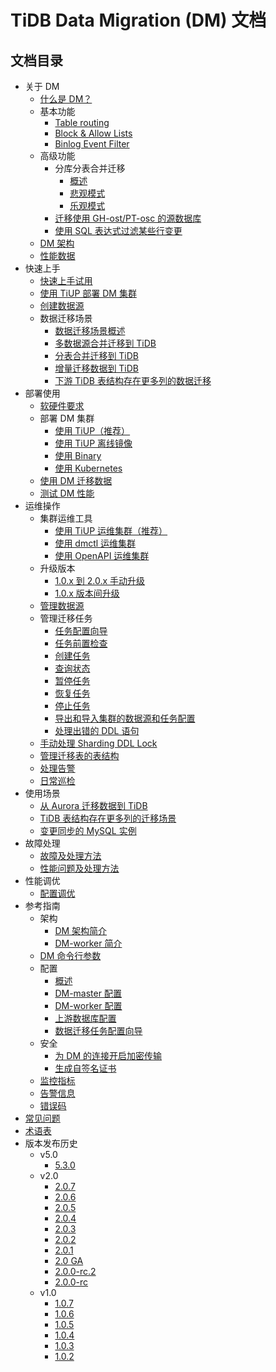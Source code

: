 # TiDB Data Migration (DM) 文档

<!-- markdownlint-disable MD007 -->
<!-- markdownlint-disable MD032 -->

## 文档目录

+ 关于 DM
  + [什么是 DM？](overview.md)
  + 基本功能
    - [Table routing](key-features.md#table-routing)
    - [Block & Allow Lists](key-features.md#block--allow-table-lists)
    - [Binlog Event Filter](key-features.md#binlog-event-filter)
  + 高级功能
    + 分库分表合并迁移
      - [概述](feature-shard-merge.md)
      - [悲观模式](feature-shard-merge-pessimistic.md)
      - [乐观模式](feature-shard-merge-optimistic.md)
    - [迁移使用 GH-ost/PT-osc 的源数据库](feature-online-ddl.md)
    - [使用 SQL 表达式过滤某些行变更](feature-expression-filter.md)
  + [DM 架构](dm-arch.md)
  + [性能数据](benchmark-v2.0-ga.md)
+ 快速上手
  - [快速上手试用](quick-start-with-dm.md)
  - [使用 TiUP 部署 DM 集群](deploy-a-dm-cluster-using-tiup.md)
  - [创建数据源](quick-start-create-source.md)
  + 数据迁移场景
     - [数据迁移场景概述](quick-create-migration-task.md)
     - [多数据源合并迁移到 TiDB](usage-scenario-simple-migration.md)
     - [分表合并迁移到 TiDB](usage-scenario-shard-merge.md)
     - [增量迁移数据到 TiDB](usage-scenario-incremental-migration.md)
     - [下游 TiDB 表结构存在更多列的数据迁移](usage-scenario-downstream-more-columns.md)
+ 部署使用
  - [软硬件要求](hardware-and-software-requirements.md)
  + 部署 DM 集群
    - [使用 TiUP（推荐）](deploy-a-dm-cluster-using-tiup.md)
    - [使用 TiUP 离线镜像](deploy-a-dm-cluster-using-tiup-offline.md)
    - [使用 Binary](deploy-a-dm-cluster-using-binary.md)
    - [使用 Kubernetes](https://docs.pingcap.com/zh/tidb-in-kubernetes/dev/deploy-tidb-dm)
  + [使用 DM 迁移数据](migrate-data-using-dm.md)
  + [测试 DM 性能](performance-test.md)
+ 运维操作
  + 集群运维工具
    - [使用 TiUP 运维集群（推荐）](maintain-dm-using-tiup.md)
    - [使用 dmctl 运维集群](dmctl-introduction.md)
    - [使用 OpenAPI 运维集群](open-api.md)
  + 升级版本
    - [1.0.x 到 2.0.x 手动升级](manually-upgrade-dm-1.0-to-2.0.md)
    - [1.0.x 版本间升级](upgrade-dm-1.0.md)
  - [管理数据源](manage-source.md)
  + 管理迁移任务
    - [任务配置向导](task-configuration-guide.md)
    - [任务前置检查](precheck.md)
    - [创建任务](create-task.md)
    - [查询状态](query-status.md)
    - [暂停任务](pause-task.md)
    - [恢复任务](resume-task.md)
    - [停止任务](stop-task.md)
    - [导出和导入集群的数据源和任务配置](export-import-config.md)
    - [处理出错的 DDL 语句](handle-failed-ddl-statements.md)
  - [手动处理 Sharding DDL Lock](manually-handling-sharding-ddl-locks.md)
  - [管理迁移表的表结构](manage-schema.md)
  - [处理告警](handle-alerts.md)
  - [日常巡检](daily-check.md)
+ 使用场景
  - [从 Aurora 迁移数据到 TiDB](migrate-from-mysql-aurora.md)
  - [TiDB 表结构存在更多列的迁移场景](usage-scenario-downstream-more-columns.md)
  - [变更同步的 MySQL 实例](usage-scenario-master-slave-switch.md)
+ 故障处理
  - [故障及处理方法](error-handling.md)
  - [性能问题及处理方法](handle-performance-issues.md)
+ 性能调优
  - [配置调优](tune-configuration.md)
+ 参考指南
  + 架构
    - [DM 架构简介](dm-arch.md)
    - [DM-worker 简介](dm-worker-intro.md)
  - [DM 命令行参数](command-line-flags.md)
  + 配置
    - [概述](config-overview.md)
    - [DM-master 配置](dm-master-configuration-file.md)
    - [DM-worker 配置](dm-worker-configuration-file.md)
    - [上游数据库配置](source-configuration-file.md)
    - [数据迁移任务配置向导](task-configuration-guide.md)
  + 安全
    - [为 DM 的连接开启加密传输](enable-tls.md)
    - [生成自签名证书](generate-self-signed-certificates.md)
  - [监控指标](monitor-a-dm-cluster.md)
  - [告警信息](alert-rules.md)
  - [错误码](error-handling.md#常见故障处理方法)
+ [常见问题](faq.md)
+ [术语表](glossary.md)
+ 版本发布历史
  + v5.0
    - [5.3.0](releases/5.3.0.md)
  + v2.0
    - [2.0.7](releases/2.0.7.md)
    - [2.0.6](releases/2.0.6.md)
    - [2.0.5](releases/2.0.5.md)
    - [2.0.4](releases/2.0.4.md)
    - [2.0.3](releases/2.0.3.md)
    - [2.0.2](releases/2.0.2.md)
    - [2.0.1](releases/2.0.1.md)
    - [2.0 GA](releases/2.0.0-ga.md)
    - [2.0.0-rc.2](releases/2.0.0-rc.2.md)
    - [2.0.0-rc](releases/2.0.0-rc.md)
  + v1.0
    - [1.0.7](releases/1.0.7.md)
    - [1.0.6](releases/1.0.6.md)
    - [1.0.5](releases/1.0.5.md)
    - [1.0.4](releases/1.0.4.md)
    - [1.0.3](releases/1.0.3.md)
    - [1.0.2](releases/1.0.2.md)
